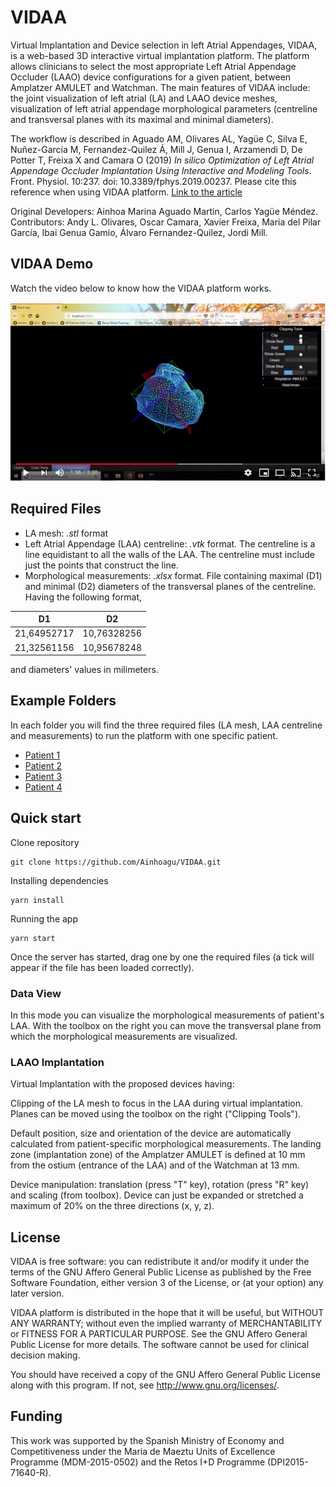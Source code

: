 # VIDAA

Virtual Implantation and Device selection in left Atrial Appendages, VIDAA, is a web-based 3D interactive virtual implantation platform. The platform allows clinicians to select the most appropriate Left Atrial Appendage Occluder (LAAO) device configurations for a given patient, between Amplatzer AMULET and Watchman. The main features of VIDAA include: the joint visualization of left atrial (LA) and LAAO device meshes, visualization of left atrial appendage morphological parameters (centreline and transversal planes with its maximal and minimal diameters).

The workflow is described in Aguado AM, Olivares AL, Yagüe C, Silva E, Nuñez-García M, Fernandez-Quilez Á, Mill J, Genua I, Arzamendi D, De Potter T, Freixa X and Camara O (2019) *In silico Optimization of Left Atrial Appendage Occluder Implantation Using Interactive and Modeling Tools*. Front. Physiol. 10:237. doi: 10.3389/fphys.2019.00237. Please cite this reference when using VIDAA platform. [Link to the article](https://www.frontiersin.org/articles/10.3389/fphys.2019.00237/full?&utm_source=Email_to_authors_&utm_medium=Email&utm_content=T1_11.5e1_author&utm_campaign=Email_publication&field=&journalName=Frontiers_in_Physiology&id=431074)

Original Developers: Ainhoa Marina Aguado Martin, Carlos Yagüe Méndez. Contributors: Andy L. Olivares, Oscar Camara, Xavier Freixa, Maria del Pilar García, Ibai Genua Gamio, Álvaro Fernandez-Quilez, Jordi Mill.

## VIDAA Demo
Watch the video below to know how the VIDAA platform works.

[![Watch the video](https://github.com/Ainhoagu/VIDAA/blob/master/public/VIDAA_DEMO.png)](https://youtu.be/7KcxhVsG3gU) 

## Required Files
- LA mesh: *.stl* format
- Left Atrial Appendage (LAA) centreline: *.vtk* format. The centreline is a line equidistant to all the walls of the LAA. The centreline must include just the points that construct the line.
- Morphological measurements: *.xlsx* format. File containing maximal (D1) and minimal (D2) diameters of the transversal planes of the centreline. Having the following format,

| D1            | D2            |
| ------------- | ------------- |
| 21,64952717   | 10,76328256   |
| 21,32561156   | 10,95678248   |

and diameters' values in milimeters.

## Example Folders
In each folder you will find the three required files (LA mesh, LAA centreline and measurements) to run the platform with one specific patient.
- [Patient 1](https://github.com/Ainhoagu/VIDAA/tree/master/assets/P1)
- [Patient 2](https://github.com/Ainhoagu/VIDAA/tree/master/assets/P2)
- [Patient 3](https://github.com/Ainhoagu/VIDAA/tree/master/assets/P3)
- [Patient 4](https://github.com/Ainhoagu/VIDAA/tree/master/assets/P4)

## Quick start
Clone repository
```
git clone https://github.com/Ainhoagu/VIDAA.git
```
Installing dependencies
```
yarn install
```
Running the app
```
yarn start
```
Once the server has started, drag one by one the required files (a tick will appear if the file has been loaded correctly).

### Data View
In this mode you can visualize the morphological measurements of patient's LAA. With the toolbox on the right you can move the transversal plane from which the morphological measurements are visualized.

### LAAO Implantation
Virtual Implantation with the proposed devices having:

Clipping of the LA mesh to focus in the LAA during virtual implantation. Planes can be moved using the toolbox on the right ("Clipping Tools").

Default position, size and orientation of the device are automatically calculated from patient-specific morphological measurements. The landing zone (implantation zone) of the Amplatzer AMULET is defined at 10 mm from the ostium (entrance of the LAA) and of the Watchman at 13 mm.

Device manipulation: translation (press "T" key), rotation (press "R" key) and scaling (from toolbox). Device can just be expanded or stretched a maximum of 20% on the three directions (x, y, z).

## License
VIDAA is free software: you can redistribute it and/or modify it under the terms of the GNU Affero General Public License as published by the Free Software Foundation, either version 3 of the License, or (at your option) any later version.

VIDAA platform is distributed in the hope that it will be useful, but WITHOUT ANY WARRANTY; without even the implied warranty of
MERCHANTABILITY or FITNESS FOR A PARTICULAR PURPOSE. See the GNU Affero General Public License for more details. The software cannot be used for clinical decision making.

You should have received a copy of the GNU Affero General Public License along with this program.  If not, see <http://www.gnu.org/licenses/>.

## Funding
This work was supported by the Spanish Ministry of Economy and Competitiveness under the Maria de Maeztu Units of Excellence Programme (MDM-2015-0502) and the Retos I+D Programme (DPI2015-71640-R).
